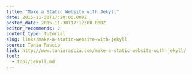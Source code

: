 ```yaml
---
title: "Make a Static Website with Jekyll"
date: 2015-11-30T17:20:00.000Z
posted_date: 2015-11-30T17:12:00.000Z
editor_recommends: 2
content_type: Tutorial
slug: links/make-a-static-website-with-jekyll
source: Tania Rascia
link: http://www.taniarascia.com/make-a-static-website-with-jekyll/
tool:
  - tool/jekyll.md
---
```





